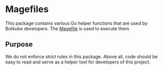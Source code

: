 # Magefiles

This package contains various Go helper functions that are used by Botkube developers. The [Magefile](https://magefile.org/) is used to execute them.

## Purpose

We do not enforce strict rules in this package. Above all, code should be easy to read and serve as a helper tool for developers of this project.
